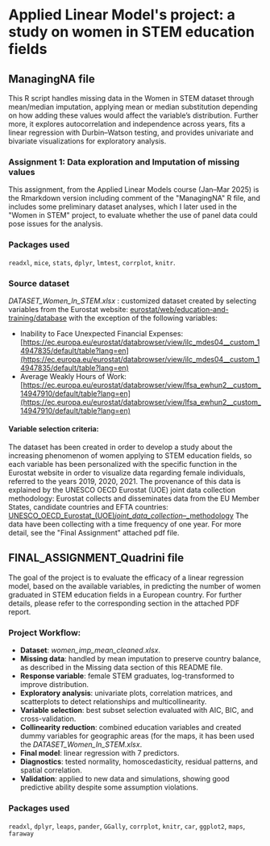 # Applied Linear Model's project: a study on women in STEM education fields 

## ManagingNA file
This R script handles missing data in the Women in STEM dataset through mean/median imputation, applying mean or median substitution depending on how adding these values would affect the variable’s distribution. Further more, it explores autocorrelation and independence across years, fits a linear regression with Durbin–Watson testing, and provides univariate and bivariate visualizations for exploratory analysis.

### Assignment 1: Data exploration and Imputation of missing values 
This assignment, from the Applied Linear Models course (Jan–Mar 2025) is the Rmarkdown version including comment of the "ManagingNA" R file, and includes some preliminary dataset analyses, which I later used in the "Women in STEM" project, to evaluate whether the use of panel data could pose issues for the analysis. 

### Packages used
`readxl`, `mice`, `stats`, `dplyr`, `lmtest`, `corrplot`, `knitr`.

### Source dataset 
*DATASET_Women_In_STEM.xlsx* : customized dataset created by selecting variables from the Eurostat website: [eurostat/web/education-and-training/database](https://ec.europa.eu/eurostat/web/education-and-training/database)
with the exception of the following variables:
- Inability to Face Unexpected Financial Expenses: [https://ec.europa.eu/eurostat/databrowser/view/ilc_mdes04__custom_14947835/default/table?lang=en](https://ec.europa.eu/eurostat/databrowser/view/ilc_mdes04__custom_14947835/default/table?lang=en)
- Average Weakly Hours of Work: [https://ec.europa.eu/eurostat/databrowser/view/lfsa_ewhun2__custom_14947910/default/table?lang=en](https://ec.europa.eu/eurostat/databrowser/view/lfsa_ewhun2__custom_14947910/default/table?lang=en)
#### Variable selection criteria: 
The dataset has been created in order to develop a study about the increasing phenomenon of women applying to STEM education fields, so each variable has been personalized with the specific function in the Eurostat website in order to visualize data regarding female individuals, referred to the years 2019, 2020, 2021.
The provenance of this data is explained by the UNESCO OECD Eurostat (UOE) joint data collection methodology: Eurostat collects and disseminates data from the EU Member States, candidate countries and EFTA countries: [UNESCO_OECD_Eurostat_(UOE)_joint_data_collection_–_methodology](https://ec.europa.eu/eurostat/statistics-explained/index.php?title=UNESCO_OECD_Eurostat_(UOE)_joint_data_collection_–_methodology)
The data have been collecting with a time frequency of one year.
For more detail, see the "Final Assignment" attached pdf file.



## FINAL_ASSIGNMENT_Quadrini file
The goal of the project is to evaluate the efficacy of a linear regression model, based on the available variables, in predicting the number of women graduated in STEM education fields in a European country. For further details, please refer to the corresponding section in the attached PDF report.
### Project Workflow:
- **Dataset**: *women_imp_mean_cleaned.xlsx*.  
- **Missing data**: handled by mean imputation to preserve country balance, as described in the Missing data section of this README file.  
- **Response variable**: female STEM graduates, log-transformed to improve distribution.  
- **Exploratory analysis**: univariate plots, correlation matrices, and scatterplots to detect relationships and multicollinearity.  
- **Variable selection**: best subset selection evaluated with AIC, BIC, and cross-validation.  
- **Collinearity reduction**: combined education variables and created dummy variables for geographic areas (for the maps, it has been used the *DATASET_Women_In_STEM.xlsx*. 
- **Final model**: linear regression with 7 predictors.  
- **Diagnostics**: tested normality, homoscedasticity, residual patterns, and spatial correlation.  
- **Validation**: applied to new data and simulations, showing good predictive ability despite some assumption violations.

### Packages used 
`readxl`, `dplyr`, `leaps`, `pander`, `GGally`, `corrplot`, `knitr`, `car`, `ggplot2`, `maps`, `faraway`
